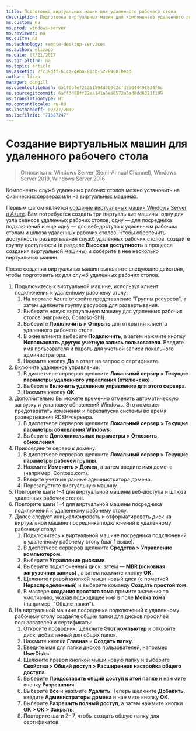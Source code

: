 ```yaml
---
title: Подготовка виртуальных машин для удаленного рабочего стола
description: Подготовка виртуальных машин для компонентов удаленного рабочего стола
ms.custom: na
ms.prod: windows-server
ms.reviewer: na
ms.suite: na
ms.technology: remote-desktop-services
ms.author: elizapo
ms.date: 07/21/2017
ms.tgt_pltfrm: na
ms.topic: article
ms.assetid: 2fc39dff-61ca-4eba-81ab-52289081bead
author: lizap
manager: dongill
ms.openlocfilehash: 6a1f0bfef21351894d3b9c2cfd8d044491834f6c
ms.sourcegitcommit: 6aff3d88ff22ea141a6ea6572a5ad8dd6321f199
ms.translationtype: HT
ms.contentlocale: ru-RU
ms.lasthandoff: 09/27/2019
ms.locfileid: "71387247"
---
```

# <a name="create-virtual-machines-for-remote-desktop"></a>Создание виртуальных машин для удаленного рабочего стола

>Относится к: Windows Server (Semi-Annual Channel), Windows Server 2019, Windows Server 2016

Компоненты служб удаленных рабочих столов можно установить на физических серверах или на виртуальных машинах. 

Первым шагом является [создание виртуальных машин Windows Server в Azure](/azure/virtual-machines/windows/quick-create-portal). Вам потребуется создать три виртуальные машины: одну для узла сеансов удаленных рабочих столов, одну — для посредника подключений и еще одну — для веб-доступа к удаленным рабочим столам и шлюза удаленных рабочих столов. Чтобы обеспечить доступность развертывания служб удаленных рабочих столов, создайте группу доступности (в разделе **Высокая доступность** в процессе создания виртуальной машины) и соберите в нее несколько виртуальных машин.
 
После создания виртуальных машин выполните следующие действия, чтобы подготовить их для служб удаленных рабочих столов.

1.  Подключитесь к виртуальной машине, используя клиент подключения к удаленному рабочему столу:  
    1.  На портале Azure откройте представление "Группы ресурсов", а затем щелкните группу ресурсов для развертывания.  
    2.  Выберите новую виртуальную машину для удаленных рабочих столов (например, Contoso-Sh1).  
    3.  Выберите **Подключить > Открыть** для открытия клиента удаленного рабочего стола.  
    4.  В окне клиента выберите **Подключить**, а затем нажмите кнопку **Использовать другую учетную запись пользователя**. Введите имя пользователя и пароль для учетной записи локального администратора.  
    5.  Нажмите кнопку **Да** в ответ на запрос о сертификате.  
2.  Включите удаленное управление:  
    1.  В диспетчере серверов щелкните **Локальный сервер > Текущие параметры удаленного управления (отключено)** .  
    2.  Выберите **Включить удаленное управление для этого сервера**.  
    3.  Нажмите кнопку **ОК**.  
3.  Дополнительно Вы можете временно отменить автоматическую загрузку и установку обновлений Windows. Это помогает предотвратить изменения и перезапуски системы во время развертывания RDSH-сервера.  
    1.  В диспетчере серверов щелкните **Локальный сервер > Текущие параметры обновления Windows**.  
    2.  Выберите **Дополнительные параметры > Отложить обновления**.   
4.  Присоедините сервер к домену:  
    1.  В диспетчере серверов щелкните **Локальный сервер > Текущие параметры рабочей группы**.  
    2.  Нажмите **Изменить > Домен**, а затем введите имя домена (например, Contoso.com).  
    3.  Введите учетные данные администратора домена.  
    4.  Перезапустите виртуальную машину.  
5.  Повторите шаги 1–4 для виртуальной машины веб-доступа и шлюза удаленных рабочих столов.  
6.  Повторите шаги 1–4 для виртуальной машины посредника подключений к удаленному рабочему столу.  
7.  Далее следует инициализировать и отформатировать диск на виртуальной машине посредника подключений к удаленному рабочему столу:  
    1.  Подключитесь к виртуальной машине посредника подключений к удаленному рабочему столу (шаг 1 выше).  
    2.  В диспетчере серверов щелкните **Средства > Управление компьютером**.  
    3.  Выберите **Управление дисками**.  
    4.  Выберите подключенный диск, затем — **MBR (основная загрузочная запись)** , а затем нажмите кнопку **ОК**.  
    5.  Щелкните правой кнопкой мыши новый диск (с пометкой **Нераспределенный**) и выберите команду **Создать простой том**.  
    6.  В мастере **создания простого тома** примите значения по умолчанию, указав подходящее имя в поле **Метка тома** (например, "Общие папки").  
8.  На виртуальной машине посредника подключений к удаленному рабочему столу создайте общие папки для дисков профилей пользователей и сертификаты:   
    1.  Откройте проводник, щелкните **Этот компьютер** и откройте диск, добавленный для общих папок.  
    2.  Нажмите кнопки **Главная** и **Создать папку**.  
    3.  Введите имя для папки дисков пользователей, например **UserDisks**.  
    4.  Щелкните правой кнопкой мыши новую папку и выберите **Свойства > Общий доступ > Расширенная настройка общего доступа**.  
    5.  Выберите **Предоставить общий доступ к этой папке** и нажмите кнопку **Разрешения**.  
    6.  Выберите **Все** и нажмите **Удалить**. Теперь щелкните **Добавить**, введите **Администраторы домена** и нажмите кнопку **ОК**.  
    7.  Выберите **Разрешить полный доступ**, а затем нажмите кнопки **ОК > ОК > Закрыть**.  
    8.  Повторите шаги 2– 7, чтобы создать общую папку для сертификатов.   


